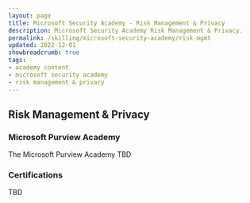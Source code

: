 ```yaml
---
layout: page
title: Microsoft Security Academy - Risk Management & Privacy
description: Microsoft Security Academy Risk Management & Privacy.
permalink: /skilling/microsoft-security-academy/risk-mgmt
updated: 2022-12-01
showbreadcrumb: true
tags: 
- academy content
- microsoft security academy
- risk management & privacy
---
```


## Risk Management & Privacy

### Microsoft Purview Academy
The Microsoft Purview Academy TBD


### Certifications
TBD